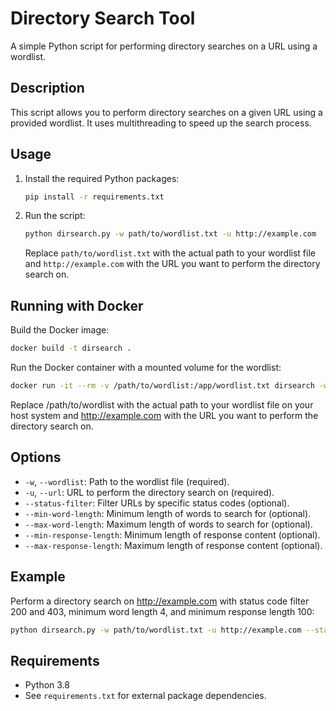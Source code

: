# Directory Search Tool

A simple Python script for performing directory searches on a URL using a wordlist.

## Description

This script allows you to perform directory searches on a given URL using a provided wordlist. It uses multithreading to speed up the search process.

## Usage

1. Install the required Python packages:
   
   ```bash
   pip install -r requirements.txt
   ```

2. Run the script:

   ```bash
   python dirsearch.py -w path/to/wordlist.txt -u http://example.com
   ```

   Replace `path/to/wordlist.txt` with the actual path to your wordlist file and `http://example.com` with the URL you want to perform the directory search on.

## Running with Docker
Build the Docker image:

```bash
docker build -t dirsearch .
```

Run the Docker container with a mounted volume for the wordlist:

```bash
docker run -it --rm -v /path/to/wordlist:/app/wordlist.txt dirsearch -w /app/wordlist.txt -u http://example.com
```

Replace /path/to/wordlist with the actual path to your wordlist file on your host system and http://example.com with the URL you want to perform the directory search on.

## Options

- `-w`, `--wordlist`: Path to the wordlist file (required).
- `-u`, `--url`: URL to perform the directory search on (required).
- `--status-filter`: Filter URLs by specific status codes (optional).
- `--min-word-length`: Minimum length of words to search for (optional).
- `--max-word-length`: Maximum length of words to search for (optional).
- `--min-response-length`: Minimum length of response content (optional).
- `--max-response-length`: Maximum length of response content (optional).

## Example

Perform a directory search on http://example.com with status code filter 200 and 403, minimum word length 4, and minimum response length 100:

```bash
python dirsearch.py -w path/to/wordlist.txt -u http://example.com --status-filter 200 403 --min-word-length 4 --min-response-length 100
```

## Requirements

- Python 3.8
- See `requirements.txt` for external package dependencies.